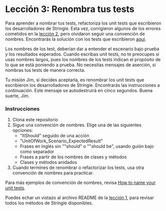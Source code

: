 # Lección 3: Renombra tus tests

Para aprender a nombrar tus tests, refactoriza los unit tests que escribieron los desarrolladores de Stringie. Esta vez, corrigieron algunos de los errores cometidos en la [lección 2](../Leccion2/README.md), pero olvidaron seguir una convención de nombres. Encontrarás la solución con los tests que escribieron [aquí](../../Lesson3/Stringie). 

Los nombres de los test, deberían dar a entender el escenario bajo prueba y los resultados esperados. Cuando escribas unit tests, no te preocupes si usas nombres largos, pues los nombres de los tests indican el propósito de lo que se está poniendo a prueba. No necesitas mensajes de aserción, si nombras tus tests de manera correcta. 

Tu misión Jim, si decides aceptarla, es renombrar los unit tests que escribieron los desarrolladores de Stringie. Encontrarás las instrucciones a continuación. Este mensaje se autodestruirá en cinco segundos. Buena suerte, Jim.

### Instrucciones

1. Clona este repositorio
2. Sigue una convención de nombres. Elige una de las siguientes opciones:
	* "ItShould" seguido de una acción 
	* "UnitOfWork_Scenario_ExpectedResult"
	* Frases en inglés sin ""should" o ""should be", usando guión bajo como separador
	* Frases a partir de los nombres de clases y métodos 
	* Clases y métodos anidados 
3. Cuando termines de renombrar o refactorizar los tests, usa otra convención de nombres para practicar.

Para más ejemplos de convención de nombres, revisa [How to name your unit tests](https://canro91.github.io/2021/04/12/UnitTestNamingConventions/).

Puedes echar un vistazo al archivo README de la [lección 1](../Leccion1/README.md), para revisar todos los métodos de Stringie disponibles.
